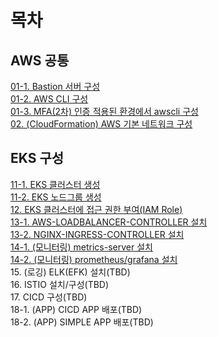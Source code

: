 # 목차
## AWS 공통
[01-1. Bastion 서버 구성](https://github.com/kukubabo/AWS_EKS/tree/master/01.SET-CLI-ENV#bastion-%EC%84%9C%EB%B2%84-%EA%B5%AC%EC%84%B1)  
[01-2. AWS CLI 구성](https://github.com/kukubabo/AWS_EKS/tree/master/01.SET-CLI-ENV#aws-cli-%EA%B5%AC%EC%84%B1)  
[01-3. MFA(2차) 인증 적용된 환경에서 awscli 구성](https://github.com/kukubabo/AWS_EKS/tree/master/01.SET-CLI-ENV#mfa2%EC%B0%A8-%EC%9D%B8%EC%A6%9D-%EC%A0%81%EC%9A%A9%EB%90%9C-%ED%99%98%EA%B2%BD%EC%97%90%EC%84%9C-awscli-%EA%B5%AC%EC%84%B1)  
[02. (CloudFormation) AWS 기본 네트워크 구성](https://github.com/kukubabo/AWS_EKS/tree/master/02.CLOUDFORMATION-NETWORK#cloudformation-aws-%EA%B8%B0%EB%B3%B8-%EB%84%A4%ED%8A%B8%EC%9B%8C%ED%81%AC-%EA%B5%AC%EC%84%B1)  

## EKS 구성
[11-1. EKS 클러스터 생성](https://github.com/kukubabo/AWS_EKS/tree/master/11.SET-EKS-ENV#eks-%ED%81%B4%EB%9F%AC%EC%8A%A4%ED%84%B0-%EC%83%9D%EC%84%B1)  
[11-2. EKS 노드그룹 생성](https://github.com/kukubabo/AWS_EKS/tree/master/11.SET-EKS-ENV#eks-%EB%85%B8%EB%93%9C%EA%B7%B8%EB%A3%B9-%EC%83%9D%EC%84%B1)  
[12. EKS 클러스터에 접근 권한 부여(IAM Role)](https://github.com/kukubabo/AWS_EKS/tree/master/12.EKS-KUBECONFIG#eks-%ED%81%B4%EB%9F%AC%EC%8A%A4%ED%84%B0%EC%97%90-%EC%A0%91%EA%B7%BC-%EA%B6%8C%ED%95%9C-%EB%B6%80%EC%97%ACiam-role)  
[13-1. AWS-LOADBALANCER-CONTROLLER 설치](https://github.com/kukubabo/AWS_EKS/blob/master/13.INSTALL-CONTROLLER/README.md#aws-loadbalancer-controller-%EC%84%A4%EC%B9%98)  
[13-2. NGINX-INGRESS-CONTROLLER 설치](https://github.com/kukubabo/AWS_EKS/blob/master/13.INSTALL-CONTROLLER/README.md#nginx-ingress-controller-%EC%84%A4%EC%B9%98)  
[14-1. (모니터링) metrics-server 설치](https://github.com/kukubabo/AWS_EKS/tree/master/14.MONITORING#metrics-server-%EC%84%A4%EC%B9%98)  
[14-2. (모니터링) prometheus/grafana 설치](https://github.com/kukubabo/AWS_EKS/tree/master/14.MONITORING#prometheus-%EC%84%A4%EC%B9%98--with-alertrules-)  
15. (로깅) ELK(EFK) 설치(TBD)  
16. ISTIO 설치/구성(TBD)  
17. CICD 구성(TBD)  
18-1. (APP) CICD APP 배포(TBD)  
18-2. (APP) SIMPLE APP 배포(TBD)  
